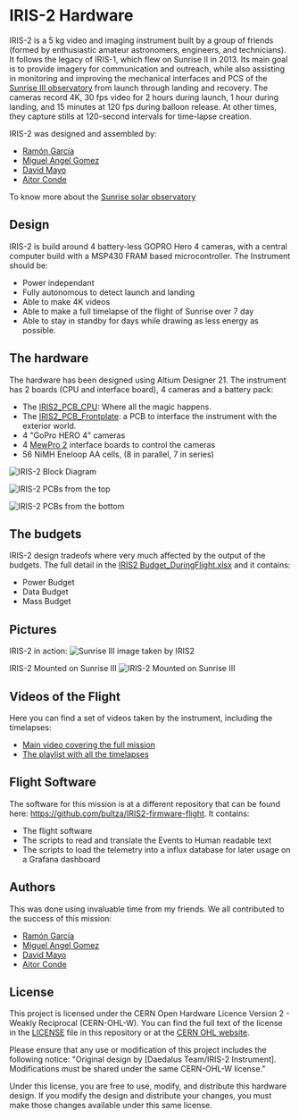# IRIS-2 Hardware
IRIS-2 is a 5 kg video and imaging instrument built by a group of friends (formed by enthusiastic amateur astronomers, engineers, and technicians). It follows the legacy of IRIS-1, which flew on Sunrise II in 2013. Its main goal is to provide imagery for communication and outreach, while also assisting in monitoring and improving the mechanical interfaces and PCS of the [Sunrise III observatory](https://www.mps.mpg.de/solar-physics/sunrise) from launch through landing and recovery. The cameras record 4K, 30 fps video for 2 hours during launch, 1 hour during landing, and 15 minutes at 120 fps during balloon release. At other times, they capture stills at 120-second intervals for time-lapse creation.

IRIS-2 was designed and assembled by:
* [Ramón García](https://github.com/rgalarcia/)
* [Miguel Angel Gomez](https://x.com/haploretro)
* [David Mayo](https://github.com/dmay0/)
* [Aitor Conde](https://github.com/bultza/)

To know more about the [Sunrise solar observatory](https://www.mps.mpg.de/solar-physics/sunrise)

## Design
IRIS-2 is build around 4 battery-less GOPRO Hero 4 cameras, with a central computer build with a MSP430 FRAM based microcontroller. The Instrument should be:
* Power independant
* Fully autonomous to detect launch and landing
* Able to make 4K videos
* Able to make a full timelapse of the flight of Sunrise over 7 day
* Able to stay in standby for days while drawing as less energy as possible.

## The hardware
The hardware has been designed using Altium Designer 21. The instrument has 2 boards (CPU and interface board), 4 cameras and a battery pack:
* The [IRIS2_PCB_CPU](https://github.com/bultza/IRIS2-hardware/tree/main/IRIS2_PCB_CPU): Where all the magic happens.
* The [IRIS2_PCB_Frontplate](https://github.com/bultza/IRIS2-hardware/tree/main/IRIS2_PCB_FrontPlate): a PCB to interface the instrument with the exterior world.
* 4 "GoPro HERO 4" cameras
* 4 [MewPro 2](https://mewpro.cc/en/product/mewpro-2/) interface boards to control the cameras
* 56 NiMH Eneloop AA cells, (8 in parallel, 7 in series)

![IRIS-2 Block Diagram](https://github.com/bultza/IRIS2-hardware/blob/main/IRIS2_PCB_FrontPlate/docs/IRIS2.png)

![IRIS-2 PCBs from the top](https://github.com/bultza/IRIS2-hardware/blob/main/doc/IRIS2_PCBs_assembled01.jpg?raw=true)

![IRIS-2 PCBs from the bottom](https://github.com/bultza/IRIS2-hardware/blob/main/doc/IRIS2_PCBs_assembled02.jpg?raw=true)

## The budgets
IRIS-2 design tradeofs where very much affected by the output of the budgets. The full detail in the [IRIS2 Budget_DuringFlight.xlsx](https://github.com/bultza/IRIS2-hardware/blob/main/doc/IRIS2%20Budget_DuringFlight.xlsx) and it contains:
* Power Budget
* Data Budget
* Mass Budget

## Pictures
IRIS-2 in action:
![Sunrise III image taken by IRIS2](https://github.com/bultza/IRIS2-hardware/blob/main/doc/2024_sunrise_3_composition.jpg?raw=true)

IRIS-2 Mounted on Sunrise III
![IRIS-2 Mounted on Sunrise III](https://github.com/bultza/IRIS2-hardware/blob/main/doc/IRIS_mounted.jpg?raw=true)

## Videos of the Flight
Here you can find a set of videos taken by the instrument, including the timelapses:
* [Main video covering the full mission](https://youtu.be/CKWAjiNBPxo)
* [The playlist with all the timelapses](https://www.youtube.com/watch?v=dQEWQV9Ofiw&list=PLlCuSjIHDIh0sF5nbLt4HJ0wI6yLDL5Xi)

## Flight Software
The software for this mission is at a different repository that can be found here: https://github.com/bultza/IRIS2-firmware-flight. It contains:
* The flight software
* The scripts to read and translate the Events to Human readable text
* The scripts to load the telemetry into a influx database for later usage on a Grafana dashboard 

## Authors
This was done using invaluable time from my friends. We all contributed to the success of this mission:
* [Ramón García](https://github.com/rgalarcia/)
* [Miguel Angel Gomez](https://x.com/haploretro)
* [David Mayo](https://github.com/dmay0/)
* [Aitor Conde](https://github.com/bultza/)

## License
This project is licensed under the CERN Open Hardware Licence Version 2 - Weakly Reciprocal (CERN-OHL-W). You can find the full text of the license in the [LICENSE](LICENSE.md) file in this repository or at the [CERN OHL website](https://ohwr.org/project/cernohl/wikis/home).

Please ensure that any use or modification of this project includes the following notice:
"Original design by [Daedalus Team/IRIS-2 Instrument]. Modifications must be shared under the same CERN-OHL-W license."

Under this license, you are free to use, modify, and distribute this hardware design. If you modify the design and distribute your changes, you must make those changes available under this same license.
